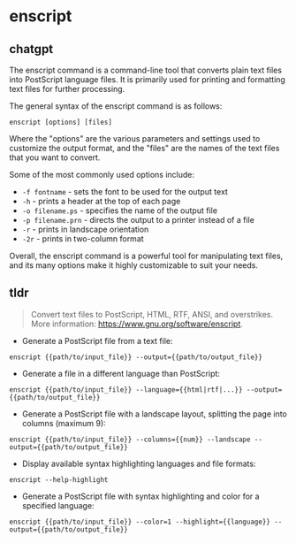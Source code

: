 # enscript 
## chatgpt 
The enscript command is a command-line tool that converts plain text files into PostScript language files. It is primarily used for printing and formatting text files for further processing. 

The general syntax of the enscript command is as follows:

```
enscript [options] [files]
```

Where the "options" are the various parameters and settings used to customize the output format, and the "files" are the names of the text files that you want to convert.

Some of the most commonly used options include:

- `-f fontname` - sets the font to be used for the output text
- `-h` - prints a header at the top of each page
- `-o filename.ps` - specifies the name of the output file
- `-p filename.prn` - directs the output to a printer instead of a file
- `-r` - prints in landscape orientation
- `-2r` - prints in two-column format

Overall, the enscript command is a powerful tool for manipulating text files, and its many options make it highly customizable to suit your needs. 

## tldr 
 
> Convert text files to PostScript, HTML, RTF, ANSI, and overstrikes.
> More information: <https://www.gnu.org/software/enscript>.

- Generate a PostScript file from a text file:

`enscript {{path/to/input_file}} --output={{path/to/output_file}}`

- Generate a file in a different language than PostScript:

`enscript {{path/to/input_file}} --language={{html|rtf|...}} --output={{path/to/output_file}}`

- Generate a PostScript file with a landscape layout, splitting the page into columns (maximum 9):

`enscript {{path/to/input_file}} --columns={{num}} --landscape --output={{path/to/output_file}}`

- Display available syntax highlighting languages and file formats:

`enscript --help-highlight`

- Generate a PostScript file with syntax highlighting and color for a specified language:

`enscript {{path/to/input_file}} --color=1 --highlight={{language}} --output={{path/to/output_file}}`
